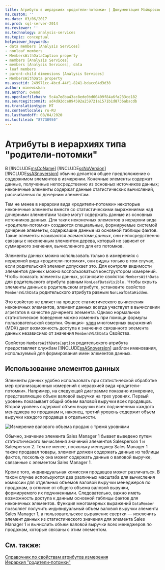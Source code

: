 ```yaml
---
title: Атрибуты в иерархиях «родители-потомки» | Документация Майкрософт
ms.custom: ''
ms.date: 03/06/2017
ms.prod: sql-server-2014
ms.reviewer: ''
ms.technology: analysis-services
ms.topic: conceptual
helpviewer_keywords:
- data members [Analysis Services]
- nonleaf members
- MembersWithDataCaption property
- members [Analysis Services]
- members [Analysis Services], data
- leaf members
- parent-child dimensions [Analysis Services]
- MembersWithData property
ms.assetid: 249971cc-4bcd-44f1-8241-bdacc04d3d38
author: minewiskan
ms.author: owend
ms.openlocfilehash: 5c4a7e8ba43ac8ede0bd60409f84a6fa233ce182
ms.sourcegitcommit: ad4d92dce894592a259721a1571b1d8736abacdb
ms.translationtype: MT
ms.contentlocale: ru-RU
ms.lasthandoff: 08/04/2020
ms.locfileid: "87730950"
---
```

# <a name="attributes-in-parent-child-hierarchies"></a>Атрибуты в иерархиях типа "родители-потомки"
  В [!INCLUDE[msCoName](../../includes/msconame-md.md)] [!INCLUDE[ssNoVersion](../../includes/ssnoversion-md.md)] [!INCLUDE[ssASnoversion](../../../includes/ssasnoversion-md.md)] обычно делается общее предположение о содержимом элементов в измерении. Конечные элементы содержат данные, полученные непосредственно из основных источников данных; неконечные элементы содержат данные статистических вычислений, рассчитанных по дочерним элементам.  
  
 Тем не менее в иерархии вида «родители-потомки» некоторые неконечные элементы вместе со статистическими выражениями над дочерними элементами также могут содержать данные из основных источников данных. Для таких неконечных элементов в иерархии вида «родители-потомки» создаются специальные, формируемые системой дочерние элементы, содержащие данные из основной таблицы фактов. Такие элементы называются *элементами данных*, они непосредственно связаны с неконечным элементом дерева, который не зависит от суммарного значения, вычисленного для его потомков.  
  
 Элементы данных можно использовать только в измерениях с иерархией вида «родители-потомки», они видны только в том случае, если родительский элемент допускает это. Для контроля видимости элементов данных можно воспользоваться конструктором измерений. Чтобы показать элементы данных, установите свойство `MembersWithData` для родительского атрибута равным `NonLeafDataVisible.` Чтобы скрыть элементы данных в родительском атрибуте, установите свойство `MembersWithData` родительского атрибута равным `NonLeafDataHidden`.  
  
 Это свойство не влияет на процесс статистического вычисления неконечных элементов, элемент данных всегда участвует в вычислении агрегатов в качестве дочернего элемента. Однако нормальное статистическое поведение можно изменить при помощи формулы пользовательской свертки. Функция- [член](/sql/mdx/datamember-mdx) многомерных выражений (MDX) дает возможность доступа к значению связанного элемента данных независимо от значения `MembersWithData` Свойства.  
  
 Свойство `MembersWithDataCaption` родительского атрибута предоставляет службам [!INCLUDE[ssASnoversion](../../../includes/ssasnoversion-md.md)] шаблон именования, используемый для формирования имен элементов данных.  
  
## <a name="using-data-members"></a>Использование элементов данных  
 Элементы данных удобно использовать при статистической обработке мер организационных измерений с иерархией вида «родители-потомки». Например, на следующей диаграмме показано измерение, представляющее объем валовой выручки на трех уровнях. Первый уровень показывает общий объем валовой выручки всех продавцов. Второй уровень содержит объем выручки всех подчиненных каждого менеджера по продажам и, наконец, третий уровень содержит объем выручки каждого продавца в отдельности.  
  
 ![Измерение валового объема продаж с тремя уровнями](../media/agdatamember1.gif "Измерение валового объема продаж с тремя уровнями")  
  
 Обычно, значение элемента Sales Manager 1 бывает выведено путем статистического вычисления значений элементов Salesperson 1 и Salesperson 2. Тем не менее, поскольку менеджер Sales Manager 1 также продавал товары, элемент должен содержать данные из таблицы фактов, поскольку она может содержать данные о валовой выручке, связанные с элементом Sales Manager 1.  
  
 Кроме того, индивидуальная комиссия продавцов может различаться. В таком случае используются два различных масштаба для вычисления комиссии для отдельных объемов валовой выручки менеджеров по продажам, в отличие от общего объема валовой выручки, формируемого их подчиненными. Следовательно, важно иметь возможность доступа к данным основной таблицы фактов для неконечных элементов. Функция многомерных выражений `DataMember` позволяет получить индивидуальный объем валовой выручки элемента Sales Manager 1, а пользовательское выражение свертки — исключить элемент данных из статистического значения для элемента Sales Manager 1 и вычислить объем валовой выручки всех менеджеров по продажам, которые связаны с этим элементом.  
  
## <a name="see-also"></a>См. также:  
 [Справочник по свойствам атрибутов измерения](dimension-attribute-properties-reference.md)   
 [Иерархия "родители-потомки"](parent-child-dimension.md)  
  
  
